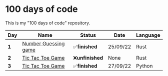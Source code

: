 # 100 days of code
This is my "100 days of code" repository.

|Day|Name|Status|Date|Language|
|---|----|------|----|--------|
|<b>1</b>|<a href="https://github.com/anthonyraf/100DaysOfCode/tree/main/Day-1">Number Guessing game</a>|✅<b>finished<b>|25/09/22|Rust|
  |<b>2</b>|<a href="https://github.com/anthonyraf/100DaysOfCode/tree/main/Day_2">Tic Tac Toe Game</a>|❌<b>unfinished</b>|None|Rust|
  |<b>3</b>|<a href="https://github.com/anthonyraf/100DaysOfCode/tree/main/Day_3">Tic Tac Toe Game</a>|✅<b>finished<b>|27/09/22|Python|
